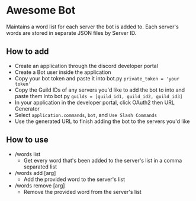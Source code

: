 # Awesome Bot
Maintains a word list for each server the bot is added to. Each server's words are stored in separate JSON files by Server ID.

## How to add
- Create an application through the discord developer portal
- Create a Bot user inside the application
- Copy your bot token and paste it into bot.py `private_token = 'your token'`
- Copy the Guild IDs of any servers you'd like to add the bot to into and paste them into bot.py `guilds = [guild_id1, guild_id2, guild_id3]`
- In your application in the developer portal, click OAuth2 then URL Generator
- Select `application.commands`, `bot`, and `Use Slash Commands`
- Use the generated URL to finish adding the bot to the servers you'd like

## How to use
- /words list
    - Get every word that's been added to the server's list in a comma separated list
- /words add \[arg\]
    - Add the provided word to the server's list
- /words remove \[arg\]
    - Remove the provided word from the server's list
